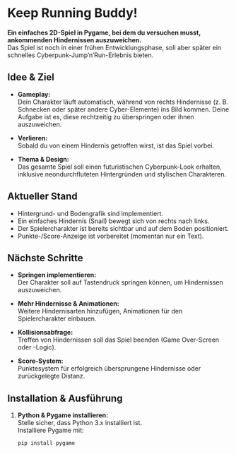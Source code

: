 # Keep Running Buddy!

**Ein einfaches 2D-Spiel in Pygame, bei dem du versuchen musst, ankommenden Hindernissen auszuweichen.**  
Das Spiel ist noch in einer frühen Entwicklungsphase, soll aber später ein schnelles Cyberpunk-Jump’n’Run-Erlebnis bieten.

## Idee & Ziel
- **Gameplay:**  
  Dein Charakter läuft automatisch, während von rechts Hindernisse (z. B. Schnecken oder später andere Cyber-Elemente) ins Bild kommen. Deine Aufgabe ist es, diese rechtzeitig zu überspringen oder ihnen auszuweichen.
  
- **Verlieren:**  
  Sobald du von einem Hindernis getroffen wirst, ist das Spiel vorbei.
  
- **Thema & Design:**  
  Das gesamte Spiel soll einen futuristischen Cyberpunk-Look erhalten, inklusive neondurchfluteten Hintergründen und stylischen Charakteren.

## Aktueller Stand
- Hintergrund- und Bodengrafik sind implementiert.
- Ein einfaches Hindernis (Snail) bewegt sich von rechts nach links.
- Der Spielercharakter ist bereits sichtbar und auf dem Boden positioniert.
- Punkte-/Score-Anzeige ist vorbereitet (momentan nur ein Text).

## Nächste Schritte
- **Springen implementieren:**  
  Der Charakter soll auf Tastendruck springen können, um Hindernissen auszuweichen.
  
- **Mehr Hindernisse & Animationen:**  
  Weitere Hindernisarten hinzufügen, Animationen für den Spielercharakter einbauen.

- **Kollisionsabfrage:**  
  Treffen von Hindernissen soll das Spiel beenden (Game Over-Screen oder -Logic).

- **Score-System:**  
  Punktesystem für erfolgreich übersprungene Hindernisse oder zurückgelegte Distanz.

## Installation & Ausführung

1. **Python & Pygame installieren:**  
   Stelle sicher, dass Python 3.x installiert ist.  
   Installiere Pygame mit:
   ```bash
   pip install pygame

